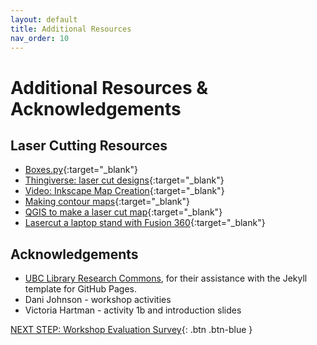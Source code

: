 ```yaml
---
layout: default
title: Additional Resources
nav_order: 10
---
```

# Additional Resources & Acknowledgements

## Laser Cutting Resources
- [Boxes.py](https://www.festi.info/boxes.py/?language=en){:target="_blank"}
- [Thingiverse: laser cut designs](https://www.thingiverse.com/search?q=laser+cut&page=1&type=things&sort=relevant){:target="_blank"}
- [Video: Inkscape Map Creation](https://www.youtube.com/watch?v=ZTEzOqq5RF8&ab_channel=DIY3DTECH.com){:target="_blank"}
- [Making contour maps](https://contours.axismaps.com/#12/27.9885/86.9233){:target="_blank"}
- [QGIS to make a laser cut map](https://youtu.be/khJhT46MQ5o){:target="_blank"}
- [Lasercut a laptop stand with Fusion 360](https://www.youtube.com/watch?v=7riGolu7BpA){:target="_blank"}

## Acknowledgements

- [UBC Library Research Commons](https://github.com/ubc-library-rc/), for their assistance with the Jekyll template for GitHub Pages.
- Dani Johnson - workshop activities
- Victoria Hartman - activity 1b and introduction slides

[NEXT STEP: Workshop Evaluation Survey](workshop-survey.html){: .btn .btn-blue }
